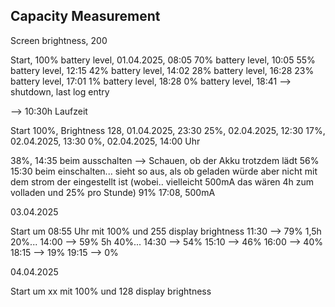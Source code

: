 ## Capacity Measurement

Screen brightness, 200

Start, 100% battery level, 01.04.2025, 08:05
70% battery level, 10:05
55% battery level, 12:15
42% battery level, 14:02
28% battery level, 16:28
23% battery level, 17:01
1% battery level, 18:28
0% battery level, 18:41 --> shutdown, last log entry

--> 10:30h Laufzeit

Start 100%, Brightness 128, 01.04.2025, 23:30
25%, 02.04.2025, 12:30 
17%, 02.04.2025, 13:30
0%, 02.04.2025, 14:00 Uhr


38%, 14:35 beim ausschalten --> Schauen, ob der Akku trotzdem lädt
56% 15:30 beim einschalten... sieht so aus, als ob geladen würde aber nicht mit dem strom der eingestellt ist (wobei.. vielleicht 500mA das wären 4h zum volladen und 25% pro Stunde)
91% 17:08, 500mA 

03.04.2025

Start um 08:55 Uhr mit 100% und 255 display brightness
11:30 --> 79% 1,5h 20%... 
14:00 --> 59%   5h 40%...
14:30 --> 54%
15:10 --> 46%
16:00 --> 40%
18:15 --> 19%
19:15 --> 0%

04.04.2025

Start um xx mit 100% und 128 display brightness